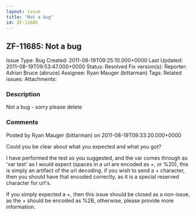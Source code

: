 ```yaml
---
layout: issue
title: "Not a bug"
id: ZF-11685
---
```


ZF-11685: Not a bug
-------------------

 Issue Type: Bug Created: 2011-08-19T09:25:10.000+0000 Last Updated: 2011-08-19T09:53:47.000+0000 Status: Resolved Fix version(s): 
 Reporter:  Adrian Bruce (abruce)  Assignee:  Ryan Mauger (bittarman)  Tags: 
 Related issues: 
 Attachments: 
### Description

Not a bug - sorry please delete

 

 

### Comments

Posted by Ryan Mauger (bittarman) on 2011-08-19T09:33:20.000+0000

Could you be clear about what you expected and what you got?

I have performed the test as you suggested, and the var comes through as 'var test' as I would expect (spaces in a url are encoded as +, or %20), this is simply an artifact of the url decoding. if you wish to send a + character, then you should have that encoded correctly, as it is a special reserved character for url's.

If you simply expected a +, then this issue should be closed as a non-issue, as the + should be encoded as %2B, otherwise, please provide more information.

 

 